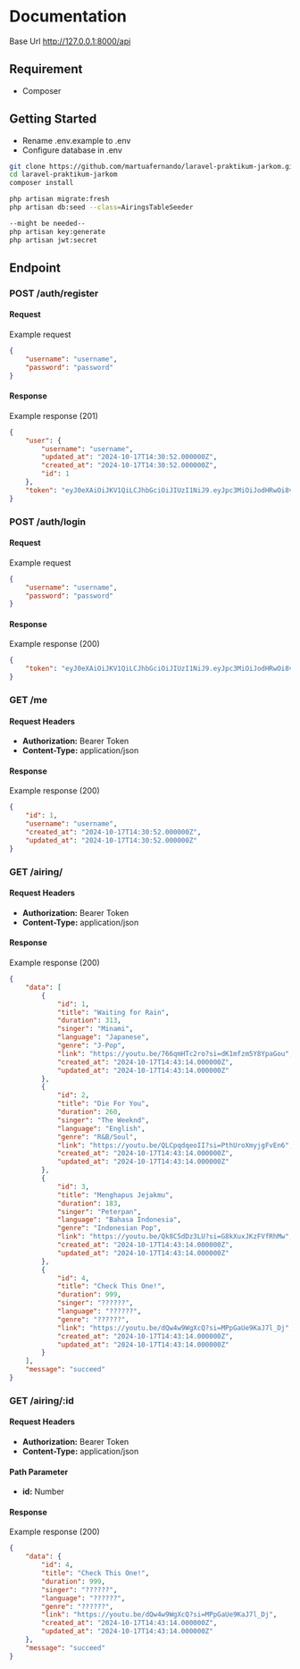 # Documentation

Base Url http://127.0.0.1:8000/api

## Requirement
- Composer

## Getting Started

- Rename .env.example to .env
- Configure database in .env

```sh
git clone https://github.com/martuafernando/laravel-praktikum-jarkom.git
cd laravel-praktikum-jarkom
composer install
```

```sh
php artisan migrate:fresh
php artisan db:seed --class=AiringsTableSeeder

--might be needed--
php artisan key:generate
php artisan jwt:secret
```

## Endpoint

### POST /auth/register

#### Request
Example request

```json
{
    "username": "username",
    "password": "password"
}
```

#### Response
Example response (201)

```json
{
    "user": {
        "username": "username",
        "updated_at": "2024-10-17T14:30:52.000000Z",
        "created_at": "2024-10-17T14:30:52.000000Z",
        "id": 1
    },
    "token": "eyJ0eXAiOiJKV1QiLCJhbGciOiJIUzI1NiJ9.eyJpc3MiOiJodHRwOi8vMTI3LjAuMC4xOjgwMDAvYXBpL2F1dGgvcmVnaXN0ZXIiLCJpYXQiOjE3MjkxNzU0NTIsImV4cCI6MTcyOTE3OTA1MiwibmJmIjoxNzI5MTc1NDUyLCJqdGkiOiJZZEpvbnJPYWNYS1NMdmt0Iiwic3ViIjoiMSIsInBydiI6IjIzYmQ1Yzg5NDlmNjAwYWRiMzllNzAxYzQwMDg3MmRiN2E1OTc2ZjcifQ.BFClPlWq3KcBTziz7NY947W1V4BO3irKiT9PiR5WMys"
}
```

### POST /auth/login

#### Request
Example request

```json
{
    "username": "username",
    "password": "password"
}
```

#### Response
Example response (200)

```json
{
    "token": "eyJ0eXAiOiJKV1QiLCJhbGciOiJIUzI1NiJ9.eyJpc3MiOiJodHRwOi8vMTI3LjAuMC4xOjgwMDAvYXBpL2F1dGgvcmVnaXN0ZXIiLCJpYXQiOjE3MjkxNzU0NTIsImV4cCI6MTcyOTE3OTA1MiwibmJmIjoxNzI5MTc1NDUyLCJqdGkiOiJZZEpvbnJPYWNYS1NMdmt0Iiwic3ViIjoiMSIsInBydiI6IjIzYmQ1Yzg5NDlmNjAwYWRiMzllNzAxYzQwMDg3MmRiN2E1OTc2ZjcifQ.BFClPlWq3KcBTziz7NY947W1V4BO3irKiT9PiR5WMys"
}
```

### GET /me

#### Request Headers
- **Authorization:** Bearer Token
- **Content-Type:** application/json

#### Response
Example response (200)

```json
{
    "id": 1,
    "username": "username",
    "created_at": "2024-10-17T14:30:52.000000Z",
    "updated_at": "2024-10-17T14:30:52.000000Z"
}
```

### GET /airing/

#### Request Headers
- **Authorization:** Bearer Token
- **Content-Type:** application/json

#### Response
Example response (200)

```json
{
    "data": [
        {
            "id": 1,
            "title": "Waiting for Rain",
            "duration": 313,
            "singer": "Minami",
            "language": "Japanese",
            "genre": "J-Pop",
            "link": "https://youtu.be/766qmHTc2ro?si=dK1mfzm5Y8YpaGou",
            "created_at": "2024-10-17T14:43:14.000000Z",
            "updated_at": "2024-10-17T14:43:14.000000Z"
        },
        {
            "id": 2,
            "title": "Die For You",
            "duration": 260,
            "singer": "The Weeknd",
            "language": "English",
            "genre": "R&B/Soul",
            "link": "https://youtu.be/QLCpqdqeoII?si=PthUroXmyjgFvEn6",
            "created_at": "2024-10-17T14:43:14.000000Z",
            "updated_at": "2024-10-17T14:43:14.000000Z"
        },
        {
            "id": 3,
            "title": "Menghapus Jejakmu",
            "duration": 183,
            "singer": "Peterpan",
            "language": "Bahasa Indonesia",
            "genre": "Indonesian Pop",
            "link": "https://youtu.be/Qk8C5dDz3LU?si=G8kXuxJKzFVfRhMw",
            "created_at": "2024-10-17T14:43:14.000000Z",
            "updated_at": "2024-10-17T14:43:14.000000Z"
        },
        {
            "id": 4,
            "title": "Check This One!",
            "duration": 999,
            "singer": "??????",
            "language": "??????",
            "genre": "??????",
            "link": "https://youtu.be/dQw4w9WgXcQ?si=MPpGaUe9KaJ7l_Dj",
            "created_at": "2024-10-17T14:43:14.000000Z",
            "updated_at": "2024-10-17T14:43:14.000000Z"
        }
    ],
    "message": "succeed"
}
```

### GET /airing/:id

#### Request Headers
- **Authorization:** Bearer Token
- **Content-Type:** application/json

#### Path Parameter
- **id:** Number

#### Response
Example response (200)

```json
{
    "data": {
        "id": 4,
        "title": "Check This One!",
        "duration": 999,
        "singer": "??????",
        "language": "??????",
        "genre": "??????",
        "link": "https://youtu.be/dQw4w9WgXcQ?si=MPpGaUe9KaJ7l_Dj",
        "created_at": "2024-10-17T14:43:14.000000Z",
        "updated_at": "2024-10-17T14:43:14.000000Z"
    },
    "message": "succeed"
}
```

